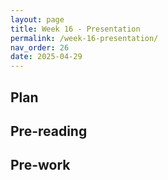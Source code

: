 ```yaml
---
layout: page
title: Week 16 - Presentation
permalink: /week-16-presentation/
nav_order: 26
date: 2025-04-29
---
```


## Plan

## Pre-reading

## Pre-work